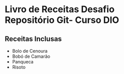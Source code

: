 # Livro de Receitas Desafio Repositório Git- Curso DIO

## Receitas Inclusas
 - Bolo de Cenoura
 - Bobó de Camarão
 - Panqueca
 - Risoto
